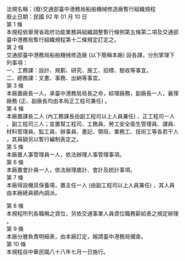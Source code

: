 法規名稱：(廢)交通部臺中港務局船舶機械修造廠暫行組織規程  
廢止日期：民國 92 年 01 月 10 日  
第 1 條  
本規程依舉灣省政府功能業務與組織調整暫行條例第五條第二項及交通部  
臺中港務局暫行組織規程第十二條規定訂定之。  
第 2 條  
交通部臺中港務局船舶機械修造廠 (以下簡稱本廠) 設各課，分別掌理下  
列事項：  
一、工務課：設計、規劃、研究、施工、招標、驗收等事宜。  
二、總務課：文書、事務、出納等事宜。  
第 3 條  
本廠置廠長一人，承臺中港務局局長之命，綜理廠務，副廠長一人，襄理  
廠務 (正、副廠長均由本局正工程司兼任) 。  
第 4 條  
本廠置課長二人 (內工務課長由副工程司以上人員兼任) 、正工程司一人  
、副工程司三人；並置幫工程司、工務員、勞工安全衛生管理員、課員、  
材料管理員、監工員、辦事員、書記、領班、業務工、技術工等各若干人  
，其員額另以暫行編制表定之。  
第 5 條  
本廠置人事管理員一人，依法辦理人事管理事項。  
第 6 條  
本廠置會計員一人，依法辦理歲計、會計及統計事項。  
第 7 條  
本廠得設機具保養場，置主任一人 (由副工程司以上人員兼任) ，其人員  
由本廠總員額內調派。  


第 8 條  
本規程所列各職稱之資位，另依交通事業人員資位職務薪給表之規定辦理  
。  
第 9 條  
本廠分層負責明細表，由本廠訂定，報請臺中港務局備查。  
第 10 條  
本規程自中華民國八十八年七月一日施行。  


